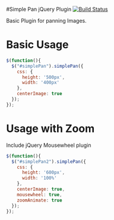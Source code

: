 #Simple Pan jQuery Plugin [![Build Status](https://secure.travis-ci.org/naughtydavid/simplePan.svg?branch=master)](http://travis-ci.org/naughtydavid/simplePan)

Basic Plugin for panning Images.


Basic Usage
===========
```javascript
$(function(){  
  $("#simplePan").simplePan({  
    css: {  
      height: '500px',  
      width: '400px'  
    },  
    centerImage: true  
  });  
});  

```

Usage with Zoom
===============

Include jQuery Mousewheel plugin

```javascript
$(function(){  
  $("#simplePan2").simplePan({  
    css: {  
      height: '600px',  
      width: '100%'  
    },  
    centerImage: true,  
    mousewheel: true,  
    zoomAnimate: true  
  });  
});  
```